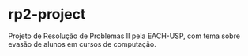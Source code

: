 # rp2-project
Projeto de Resolução de Problemas II pela EACH-USP, com tema sobre evasão de alunos em cursos de computação.
